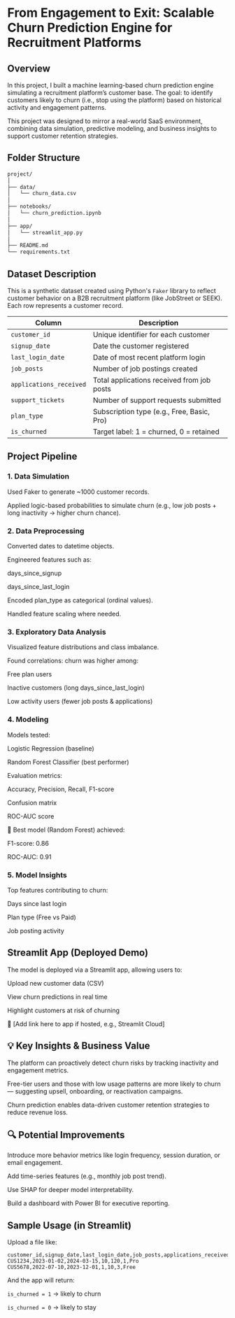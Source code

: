 # From Engagement to Exit: Scalable Churn Prediction Engine for Recruitment Platforms

## Overview
In this project, I built a machine learning-based churn prediction engine simulating a recruitment platform’s customer base. The goal: to identify customers likely to churn (i.e., stop using the platform) based on historical activity and engagement patterns.

This project was designed to mirror a real-world SaaS environment, combining data simulation, predictive modeling, and business insights to support customer retention strategies.

## Folder Structure 

```bash
project/
│
├── data/
│   └── churn_data.csv
│
├── notebooks/
│   └── churn_prediction.ipynb
│
├── app/
│   └── streamlit_app.py
│
├── README.md
└── requirements.txt
```

##  Dataset Description
This is a synthetic dataset created using Python's `Faker` library to reflect customer behavior on a B2B recruitment platform (like JobStreet or SEEK). Each row represents a customer record.

| Column                  | Description                                |
| ----------------------- | ------------------------------------------ |
| `customer_id`           | Unique identifier for each customer        |
| `signup_date`           | Date the customer registered               |
| `last_login_date`       | Date of most recent platform login         |
| `job_posts`             | Number of job postings created             |
| `applications_received` | Total applications received from job posts |
| `support_tickets`       | Number of support requests submitted       |
| `plan_type`             | Subscription type (e.g., Free, Basic, Pro) |
| `is_churned`            | Target label: 1 = churned, 0 = retained    |

## Project Pipeline
### 1. Data Simulation
Used Faker to generate ~1000 customer records.

Applied logic-based probabilities to simulate churn (e.g., low job posts + long inactivity → higher churn chance).

### 2. Data Preprocessing
Converted dates to datetime objects.

Engineered features such as:

days_since_signup

days_since_last_login

Encoded plan_type as categorical (ordinal values).

Handled feature scaling where needed.

### 3. Exploratory Data Analysis
Visualized feature distributions and class imbalance.

Found correlations: churn was higher among:

Free plan users

Inactive customers (long days_since_last_login)

Low activity users (fewer job posts & applications)

### 4. Modeling
Models tested:

Logistic Regression (baseline)

Random Forest Classifier (best performer)

Evaluation metrics:

Accuracy, Precision, Recall, F1-score

Confusion matrix

ROC-AUC score

🎯 Best model (Random Forest) achieved:

F1-score: 0.86

ROC-AUC: 0.91

### 5. Model Insights
Top features contributing to churn:

Days since last login

Plan type (Free vs Paid)

Job posting activity

## Streamlit App (Deployed Demo)
The model is deployed via a Streamlit app, allowing users to:

Upload new customer data (CSV)

View churn predictions in real time

Highlight customers at risk of churning

🔗 [Add link here to app if hosted, e.g., Streamlit Cloud]

## 💡 Key Insights & Business Value
The platform can proactively detect churn risks by tracking inactivity and engagement metrics.

Free-tier users and those with low usage patterns are more likely to churn — suggesting upsell, onboarding, or reactivation campaigns.

Churn prediction enables data-driven customer retention strategies to reduce revenue loss.

## 🔍 Potential Improvements
Introduce more behavior metrics like login frequency, session duration, or email engagement.

Add time-series features (e.g., monthly job post trend).

Use SHAP for deeper model interpretability.

Build a dashboard with Power BI for executive reporting.

## Sample Usage (in Streamlit)
Upload a file like:
```csv
customer_id,signup_date,last_login_date,job_posts,applications_received,support_tickets,plan_type
CUS1234,2023-01-02,2024-03-15,10,120,1,Pro
CUS5678,2022-07-10,2023-12-01,1,10,3,Free
```
And the app will return:

`is_churned = 1` → likely to churn

`is_churned = 0` → likely to stay
